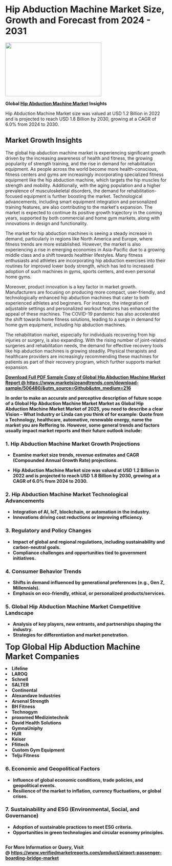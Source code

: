 <H1>Hip Abduction Machine Market Size, Growth and Forecast from 2024 - 2031</H1><img class="aligncenter size-medium wp-image-584254" src="https://thirdeyenews.in/wp-content/uploads/2024/09/Global-Market-Research-300x168.jpeg" alt="" width="300" height="168" /><p><strong>Global&nbsp;<a href="https://www.marketsizeandtrends.com/download-sample/506480/&amp;utm_source=Github&utm_medium=216">Hip Abduction Machine Market</a> Insights</strong></p><p>Hip Abduction Machine Market size was valued at USD 1.2 Billion in 2022 and is projected to reach USD 1.8 Billion by 2030, growing at a CAGR of 6.0% from 2024 to 2030.</p><p><h2>Market Growth Insights</h2> <p>The global hip abduction machine market is experiencing significant growth driven by the increasing awareness of health and fitness, the growing popularity of strength training, and the rise in demand for rehabilitation equipment. As people across the world become more health-conscious, fitness centers and gyms are increasingly incorporating specialized fitness equipment like the hip abduction machine, which targets the hip muscles for strength and mobility. Additionally, with the aging population and a higher prevalence of musculoskeletal disorders, the demand for rehabilitation-focused equipment is further boosting the market. Technological advancements, including smart equipment integration and personalized training features, are also contributing to the market's expansion. The market is expected to continue its positive growth trajectory in the coming years, supported by both commercial and home gym markets, along with innovations in design and functionality.</p> <p><strong><a href="#"></a></strong></p> <p>The market for hip abduction machines is seeing a steady increase in demand, particularly in regions like North America and Europe, where fitness trends are more established. However, the market is also experiencing a rise in emerging economies in Asia-Pacific due to a growing middle class and a shift towards healthier lifestyles. Many fitness enthusiasts and athletes are incorporating hip abduction exercises into their routines for improved lower body strength, which has led to increased adoption of such machines in gyms, sports centers, and even personal home gyms.</p> <p>Moreover, product innovation is a key factor in market growth. Manufacturers are focusing on producing more compact, user-friendly, and technologically enhanced hip abduction machines that cater to both experienced athletes and beginners. For instance, the integration of adjustable settings and personalized workout features has enhanced the appeal of these machines. The COVID-19 pandemic has also accelerated the shift towards home fitness solutions, leading to a surge in demand for home gym equipment, including hip abduction machines.</p> <p>The rehabilitation market, especially for individuals recovering from hip injuries or surgery, is also expanding. With the rising number of joint-related surgeries and rehabilitation needs, the demand for effective recovery tools like hip abduction machines is growing steadily. Physical therapists and healthcare providers are increasingly recommending these machines for patients as part of their recovery program, which further supports market expansion.</p> <p><strong><a href="#"></p><p><span class=""><strong>Download Full PDF Sample Copy of Global Hip Abduction Machine Market Report</strong> @ <a href="https://www.marketsizeandtrends.com/download-sample/506480/&amp;utm_source=Github&utm_medium=216" target="_blank">https://www.marketsizeandtrends.com/download-sample/506480/&amp;utm_source=Github&utm_medium=216</a></span></p><p>In order to make an accurate and perceptive description of future scope of a Global&nbsp;Hip Abduction Machine Market Market as Global&nbsp;Hip Abduction Machine Market Market of 2025, you need to describe a clear Vision &ndash; What Industry or Linda can you think of for example: Quote from a Technology, healthcare, automotive, renewable energy, name the market you are Reffering to. However, some general trends and factors usually impact market reports and their future outlook include:</p><h3>1.&nbsp;<strong>Hip Abduction Machine Market Growth Projections</strong></h3><ul><li>Examine market size trends, revenue estimates and CAGR (Compounded Annual Growth Rate) projections.</li><li><p>Hip Abduction Machine Market size was valued at USD 1.2 Billion in 2022 and is projected to reach USD 1.8 Billion by 2030, growing at a CAGR of 6.0% from 2024 to 2030.</p></li></ul><h3>2.&nbsp;<strong>Hip Abduction Machine Market Technological Advancements</strong></h3><ul><li>Integration of AI, IoT, blockchain, or automation in the industry.</li><li>Innovations driving cost reductions or improving efficiency.</li></ul><h3>3.&nbsp;<strong>Regulatory and Policy Changes</strong></h3><ul><li>Impact of global and regional regulations, including sustainability and carbon-neutral goals.</li><li>Compliance challenges and opportunities tied to government initiatives.</li></ul><h3>4.&nbsp;<strong>Consumer Behavior Trends</strong></h3><ul><li>Shifts in demand influenced by generational preferences (e.g., Gen Z, Millennials).</li><li>Emphasis on eco-friendly, ethical, or personalized products/services.</li></ul><h3>5.&nbsp;<strong>Global Hip Abduction Machine Market Competitive Landscape</strong></h3><ul><li>Analysis of key players, new entrants, and partnerships shaping the industry.</li><li>Strategies for differentiation and market penetration.</li></ul><p data-pm-slice="1 1 []"><span style="color: inherit; font-family: inherit; font-size: 25px;">Top Global Hip Abduction Machine Market Companies</span></p><div class="" data-test-id=""><p><li>Lifeline</li><li> LAROQ</li><li> Schnell</li><li> SALTER</li><li> Continental</li><li> Alexandave Industries</li><li> Arsenal Strength</li><li> BH Fitness</li><li> Technogym</li><li> proxomed Medizintechnik</li><li> David Health Solutions</li><li> GymnaUniphy</li><li> HUR</li><li> Keiser</li><li> Ffittech</li><li> Custom Gym Equipment</li><li> Telju Fitness</li></p></div><h3>6.&nbsp;<strong>Economic and Geopolitical Factors</strong></h3><ul><li>Influence of global economic conditions, trade policies, and geopolitical events.</li><li>Resilience of the market to inflation, currency fluctuations, or global crises.</li></ul><h3>7.&nbsp;<strong>Sustainability and ESG (Environmental, Social, and Governance)</strong></h3><ul><li>Adoption of sustainable practices to meet ESG criteria.</li><li>Opportunities in green technologies and circular economy principles.</li></ul><h2><strong style="font-size: 14px;">For More Information or Query, Visit @&nbsp;</strong><a style="background-color: #ffffff; font-size: 14px;" href="https://www.marketsizeandtrends.com/report/hip-abduction-machine-market/" target="_blank">https://www.verifiedmarketreports.com/product/airport-passenger-boarding-bridge-market</a></h2>
